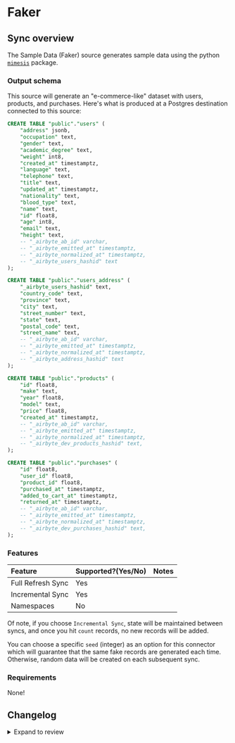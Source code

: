 # Faker

## Sync overview

The Sample Data (Faker) source generates sample data using the python
[`mimesis`](https://mimesis.name/en/master/) package.

### Output schema

This source will generate an "e-commerce-like" dataset with users, products, and purchases. Here's
what is produced at a Postgres destination connected to this source:

```sql
CREATE TABLE "public"."users" (
    "address" jsonb,
    "occupation" text,
    "gender" text,
    "academic_degree" text,
    "weight" int8,
    "created_at" timestamptz,
    "language" text,
    "telephone" text,
    "title" text,
    "updated_at" timestamptz,
    "nationality" text,
    "blood_type" text,
    "name" text,
    "id" float8,
    "age" int8,
    "email" text,
    "height" text,
    -- "_airbyte_ab_id" varchar,
    -- "_airbyte_emitted_at" timestamptz,
    -- "_airbyte_normalized_at" timestamptz,
    -- "_airbyte_users_hashid" text
);

CREATE TABLE "public"."users_address" (
    "_airbyte_users_hashid" text,
    "country_code" text,
    "province" text,
    "city" text,
    "street_number" text,
    "state" text,
    "postal_code" text,
    "street_name" text,
    -- "_airbyte_ab_id" varchar,
    -- "_airbyte_emitted_at" timestamptz,
    -- "_airbyte_normalized_at" timestamptz,
    -- "_airbyte_address_hashid" text
);

CREATE TABLE "public"."products" (
    "id" float8,
    "make" text,
    "year" float8,
    "model" text,
    "price" float8,
    "created_at" timestamptz,
    -- "_airbyte_ab_id" varchar,
    -- "_airbyte_emitted_at" timestamptz,
    -- "_airbyte_normalized_at" timestamptz,
    -- "_airbyte_dev_products_hashid" text,
);

CREATE TABLE "public"."purchases" (
    "id" float8,
    "user_id" float8,
    "product_id" float8,
    "purchased_at" timestamptz,
    "added_to_cart_at" timestamptz,
    "returned_at" timestamptz,
    -- "_airbyte_ab_id" varchar,
    -- "_airbyte_emitted_at" timestamptz,
    -- "_airbyte_normalized_at" timestamptz,
    -- "_airbyte_dev_purchases_hashid" text,
);

```

### Features

| Feature           | Supported?\(Yes/No\) | Notes |
| :---------------- | :------------------- | :---- |
| Full Refresh Sync | Yes                  |       |
| Incremental Sync  | Yes                  |       |
| Namespaces        | No                   |       |

Of note, if you choose `Incremental Sync`, state will be maintained between syncs, and once you hit
`count` records, no new records will be added.

You can choose a specific `seed` (integer) as an option for this connector which will guarantee that
the same fake records are generated each time. Otherwise, random data will be created on each
subsequent sync.

### Requirements

None!

## Changelog

<details>
  <summary>Expand to review</summary>

| Version | Date       | Pull Request                                                                                                          | Subject                                                                                                         |
| :------ | :--------- | :-------------------------------------------------------------------------------------------------------------------- | :-------------------------------------------------------------------------------------------------------------- |
| 6.2.13 | 2024-09-07 | [45327](https://github.com/airbytehq/airbyte/pull/45327) | Update dependencies |
| 6.2.12 | 2024-09-04 | [45126](https://github.com/airbytehq/airbyte/pull/45126) | Test a release candidate release |
| 6.2.11 | 2024-08-31 | [45025](https://github.com/airbytehq/airbyte/pull/45025) | Update dependencies |
| 6.2.10 | 2024-08-24 | [44659](https://github.com/airbytehq/airbyte/pull/44659) | Update dependencies |
| 6.2.9 | 2024-08-17 | [44221](https://github.com/airbytehq/airbyte/pull/44221) | Update dependencies |
| 6.2.8 | 2024-08-12 | [43753](https://github.com/airbytehq/airbyte/pull/43753) | Update dependencies |
| 6.2.7 | 2024-08-10 | [43570](https://github.com/airbytehq/airbyte/pull/43570) | Update dependencies |
| 6.2.6 | 2024-08-03 | [43102](https://github.com/airbytehq/airbyte/pull/43102) | Update dependencies |
| 6.2.5 | 2024-07-27 | [42682](https://github.com/airbytehq/airbyte/pull/42682) | Update dependencies |
| 6.2.4 | 2024-07-20 | [42367](https://github.com/airbytehq/airbyte/pull/42367) | Update dependencies |
| 6.2.3 | 2024-07-13 | [41848](https://github.com/airbytehq/airbyte/pull/41848) | Update dependencies |
| 6.2.2 | 2024-07-10 | [41467](https://github.com/airbytehq/airbyte/pull/41467) | Update dependencies |
| 6.2.1 | 2024-07-09 | [41180](https://github.com/airbytehq/airbyte/pull/41180) | Update dependencies |
| 6.2.0 | 2024-07-07 | [39935](https://github.com/airbytehq/airbyte/pull/39935) | Update CDK to 2.0. |
| 6.1.6 | 2024-07-06 | [40956](https://github.com/airbytehq/airbyte/pull/40956) | Update dependencies |
| 6.1.5 | 2024-06-25 | [40426](https://github.com/airbytehq/airbyte/pull/40426) | Update dependencies |
| 6.1.4 | 2024-06-21 | [39935](https://github.com/airbytehq/airbyte/pull/39935) | Update dependencies |
| 6.1.3 | 2024-06-04 | [39029](https://github.com/airbytehq/airbyte/pull/39029) | [autopull] Upgrade base image to v1.2.1 |
| 6.1.2 | 2024-06-03 | [38831](https://github.com/airbytehq/airbyte/pull/38831) | Bump CDK to allow and prefer versions `1.x` |
| 6.1.1 | 2024-05-20 | [38256](https://github.com/airbytehq/airbyte/pull/38256) | Replace AirbyteLogger with logging.Logger |
| 6.1.0 | 2024-04-08 | [36898](https://github.com/airbytehq/airbyte/pull/36898) | Update car prices and years |
| 6.0.3 | 2024-03-15 | [36167](https://github.com/airbytehq/airbyte/pull/36167) | Make 'count' an optional config parameter. |
| 6.0.2 | 2024-02-12 | [35174](https://github.com/airbytehq/airbyte/pull/35174) | Manage dependencies with Poetry. |
| 6.0.1 | 2024-02-12 | [35172](https://github.com/airbytehq/airbyte/pull/35172) | Base image migration: remove Dockerfile and use the python-connector-base image |
| 6.0.0 | 2024-01-30 | [34644](https://github.com/airbytehq/airbyte/pull/34644) | Declare 'id' columns as primary keys. |
| 5.0.2 | 2024-01-17 | [34344](https://github.com/airbytehq/airbyte/pull/34344) | Ensure unique state messages |
| 5.0.1 | 2023-01-08 | [34033](https://github.com/airbytehq/airbyte/pull/34033) | Add standard entrypoints for usage with AirbyteLib |
| 5.0.0 | 2023-08-08 | [29213](https://github.com/airbytehq/airbyte/pull/29213) | Change all `*id` fields and `products.year` to be integer |
| 4.0.0 | 2023-07-19 | [28485](https://github.com/airbytehq/airbyte/pull/28485) | Bump to test publication |
| 3.0.2   | 2023-07-07 | [27807](https://github.com/airbytehq/airbyte/pull/28060)                                                              | Bump to test publication                                                                                        |
| 3.0.1   | 2023-06-28 | [27807](https://github.com/airbytehq/airbyte/pull/27807)                                                              | Fix bug with purchase stream updated_at                                                                         |
| 3.0.0   | 2023-06-23 | [27684](https://github.com/airbytehq/airbyte/pull/27684)                                                              | Stream cursor is now `updated_at` & remove `records_per_sync` option                                            |
| 2.1.0   | 2023-05-08 | [25903](https://github.com/airbytehq/airbyte/pull/25903)                                                              | Add user.address (object)                                                                                       |
| 2.0.3   | 2023-02-20 | [23259](https://github.com/airbytehq/airbyte/pull/23259)                                                              | bump to test publication                                                                                        |
| 2.0.2   | 2023-02-20 | [23259](https://github.com/airbytehq/airbyte/pull/23259)                                                              | bump to test publication                                                                                        |
| 2.0.1   | 2023-01-30 | [22117](https://github.com/airbytehq/airbyte/pull/22117)                                                              | `source-faker` goes beta                                                                                        |
| 2.0.0   | 2022-12-14 | [20492](https://github.com/airbytehq/airbyte/pull/20492) and [20741](https://github.com/airbytehq/airbyte/pull/20741) | Decouple stream states for better parallelism                                                                   |
| 1.0.0   | 2022-11-28 | [19490](https://github.com/airbytehq/airbyte/pull/19490)                                                              | Faker uses the CDK; rename streams to be lower-case (breaking), add determinism to random purchases, and rename |
| 0.2.1   | 2022-10-14 | [19197](https://github.com/airbytehq/airbyte/pull/19197)                                                              | Emit `AirbyteEstimateTraceMessage`                                                                              |
| 0.2.0   | 2022-10-14 | [18021](https://github.com/airbytehq/airbyte/pull/18021)                                                              | Move to mimesis for speed!                                                                                      |
| 0.1.8   | 2022-10-12 | [17889](https://github.com/airbytehq/airbyte/pull/17889)                                                              | Bump to test publish command (2)                                                                                |
| 0.1.7   | 2022-10-11 | [17848](https://github.com/airbytehq/airbyte/pull/17848)                                                              | Bump to test publish command                                                                                    |
| 0.1.6   | 2022-09-07 | [16418](https://github.com/airbytehq/airbyte/pull/16418)                                                              | Log start of each stream                                                                                        |
| 0.1.5   | 2022-06-10 | [13695](https://github.com/airbytehq/airbyte/pull/13695)                                                              | Emit timestamps in the proper ISO format                                                                        |
| 0.1.4   | 2022-05-27 | [13298](https://github.com/airbytehq/airbyte/pull/13298)                                                              | Test publication flow                                                                                           |
| 0.1.3   | 2022-05-27 | [13248](https://github.com/airbytehq/airbyte/pull/13248)                                                              | Add options for records_per_sync and page_size                                                                  |
| 0.1.2   | 2022-05-26 | [13248](https://github.com/airbytehq/airbyte/pull/13293)                                                              | Test publication flow                                                                                           |
| 0.1.1   | 2022-05-26 | [13235](https://github.com/airbytehq/airbyte/pull/13235)                                                              | Publish for AMD and ARM (M1 Macs) & remove User.birthdate                                                       |
| 0.1.0   | 2022-04-12 | [11738](https://github.com/airbytehq/airbyte/pull/11738)                                                              | The Faker Source is created                                                                                     |

</details>
